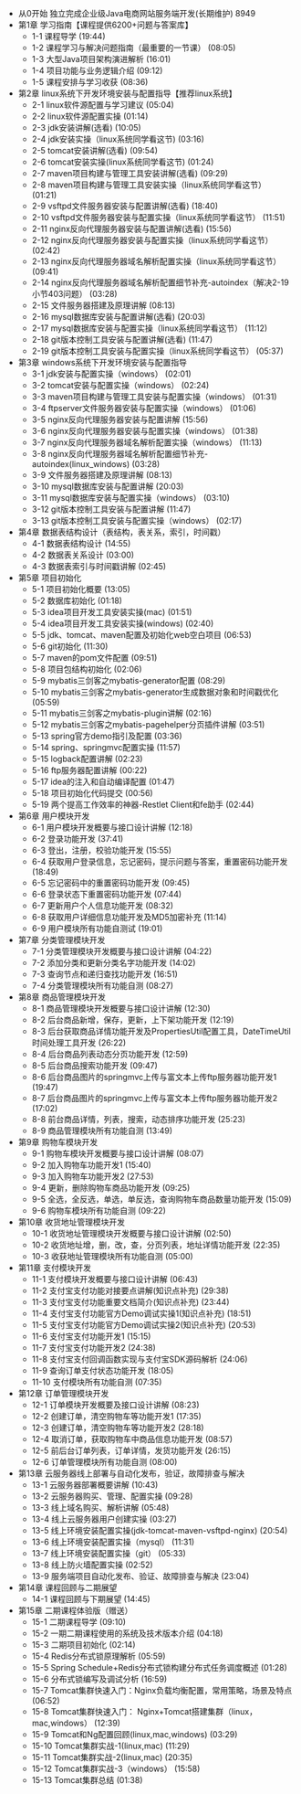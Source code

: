 - 从0开始 独立完成企业级Java电商网站服务端开发(长期维护) 8949
- 第1章 学习指南【课程提供6200+问题与答案库】
	- 1-1 课程导学  (19:44)
	- 1-2 课程学习与解决问题指南（最重要的一节课）  (08:05)
	- 1-3 大型Java项目架构演进解析  (16:01)
	- 1-4 项目功能与业务逻辑介绍  (09:12)
	- 1-5 课程安排与学习收获  (08:36)
- 第2章 linux系统下开发环境安装与配置指导【推荐linux系统】
	- 2-1 linux软件源配置与学习建议  (05:04)
	- 2-2 linux软件源配置实操  (01:14)
	- 2-3 jdk安装讲解(选看)  (10:05)
	- 2-4 jdk安装实操（linux系统同学看这节)  (03:16)
	- 2-5 tomcat安装讲解(选看)  (09:54)
	- 2-6 tomcat安装实操(linux系统同学看这节)  (01:24)
	- 2-7 maven项目构建与管理工具安装讲解(选看)  (09:29)
	- 2-8 maven项目构建与管理工具安装实操（linux系统同学看这节）  (01:21)
	- 2-9 vsftpd文件服务器安装与配置讲解(选看)  (18:40)
	- 2-10 vsftpd文件服务器安装与配置实操（linux系统同学看这节）  (11:51)
	- 2-11 nginx反向代理服务器安装与配置讲解(选看)  (15:56)
	- 2-12 nginx反向代理服务器安装与配置实操（linux系统同学看这节）  (02:42)
	- 2-13 nginx反向代理服务器域名解析配置实操（linux系统同学看这节）  (09:41)
	- 2-14 nginx反向代理服务器域名解析配置细节补充-autoindex（解决2-19小节403问题）  (03:28)
	- 2-15 文件服务器搭建及原理讲解  (08:13)
	- 2-16 mysql数据库安装与配置讲解(选看)  (20:03)
	- 2-17 mysql数据库安装与配置实操（linux系统同学看这节）  (11:12)
	- 2-18 git版本控制工具安装与配置讲解(选看)  (11:47)
	- 2-19 git版本控制工具安装与配置实操（linux系统同学看这节）  (05:37)
- 第3章 windows系统下开发环境安装与配置指导
	- 3-1 jdk安装与配置实操（windows）  (02:01)
	- 3-2 tomcat安装与配置实操（windows）  (02:24)
	- 3-3 maven项目构建与管理工具安装与配置实操（windows）  (01:31)
	- 3-4 ftpserver文件服务器安装与配置实操（windows）  (01:06)
	- 3-5 nginx反向代理服务器安装与配置讲解  (15:56)
	- 3-6 nginx反向代理服务器安装与配置实操（windows）  (01:38)
	- 3-7 nginx反向代理服务器域名解析配置实操（windows）  (11:13)
	- 3-8 nginx反向代理服务器域名解析配置细节补充-autoindex(linux_windows)  (03:28)
	- 3-9 文件服务器搭建及原理讲解  (08:13)
	- 3-10 mysql数据库安装与配置讲解  (20:03)
	- 3-11 mysql数据库安装与配置实操（windows）  (03:10)
	- 3-12 git版本控制工具安装与配置讲解  (11:47)
	- 3-13 git版本控制工具安装与配置实操（windows）  (02:17)
- 第4章 数据表结构设计（表结构，表关系，索引，时间戳）
	- 4-1 数据表结构设计  (14:55)
	- 4-2 数据表关系设计  (03:00)
	- 4-3 数据表索引与时间戳讲解  (02:45)
- 第5章 项目初始化
	- 5-1 项目初始化概要  (13:05)
	- 5-2 数据库初始化  (01:18)
	- 5-3 idea项目开发工具安装实操(mac)  (01:51)
	- 5-4 idea项目开发工具安装实操(windows)  (02:40)
	- 5-5 jdk、tomcat、maven配置及初始化web空白项目  (06:53)
	- 5-6 git初始化  (11:30)
	- 5-7 maven的pom文件配置  (09:51)
	- 5-8 项目包结构初始化  (02:06)
	- 5-9 mybatis三剑客之mybatis-generator配置  (08:29)
	- 5-10 mybatis三剑客之mybatis-generator生成数据对象和时间戳优化  (05:59)
	- 5-11 mybatis三剑客之mybatis-plugin讲解  (02:16)
	- 5-12 mybatis三剑客之mybatis-pagehelper分页插件讲解  (03:51)
	- 5-13 spring官方demo指引及配置  (03:36)
	- 5-14 spring、springmvc配置实操  (11:57)
	- 5-15 logback配置讲解  (02:23)
	- 5-16 ftp服务器配置讲解  (00:22)
	- 5-17 idea的注入和自动编译配置  (01:47)
	- 5-18 项目初始化代码提交  (00:56)
	- 5-19 两个提高工作效率的神器-Restlet Client和fe助手  (02:44)
- 第6章 用户模块开发
	- 6-1 用户模块开发概要与接口设计讲解  (12:18)
	- 6-2 登录功能开发  (37:41)
	- 6-3 登出，注册，校验功能开发  (15:55)
	- 6-4 获取用户登录信息，忘记密码，提示问题与答案，重置密码功能开发  (18:49)
	- 6-5 忘记密码中的重置密码功能开发  (09:45)
	- 6-6 登录状态下重置密码功能开发  (07:44)
	- 6-7 更新用户个人信息功能开发  (08:32)
	- 6-8 获取用户详细信息功能开发及MD5加密补充  (11:14)
	- 6-9 用户模块所有功能自测试  (19:01)
- 第7章 分类管理模块开发
	- 7-1 分类管理模块开发概要与接口设计讲解  (04:22)
	- 7-2 添加分类和更新分类名字功能开发  (14:02)
	- 7-3 查询节点和递归查找功能开发  (16:51)
	- 7-4 分类管理模块所有功能自测  (08:27)
- 第8章 商品管理模块开发
	- 8-1 商品管理模块开发概要与接口设计讲解  (12:30)
	- 8-2 后台商品新增，保存，更新，上下架功能开发  (12:19)
	- 8-3 后台获取商品详情功能开发及PropertiesUtil配置工具，DateTimeUtil时间处理工具开发  (26:22)
	- 8-4 后台商品列表动态分页功能开发  (12:59)
	- 8-5 后台商品搜索功能开发  (09:47)
	- 8-6 后台商品图片的springmvc上传与富文本上传ftp服务器功能开发1  (19:47)
	- 8-7 后台商品图片的springmvc上传与富文本上传ftp服务器功能开发2  (17:02)
	- 8-8 前台商品详情，列表，搜索，动态排序功能开发  (25:23)
	- 8-9 商品管理模块所有功能自测  (13:49)
- 第9章 购物车模块开发
	- 9-1 购物车模块开发概要与接口设计讲解  (08:07)
	- 9-2 加入购物车功能开发1  (15:40)
	- 9-3 加入购物车功能开发2  (27:53)
	- 9-4 更新，删除购物车商品功能开发  (09:25)
	- 9-5 全选，全反选，单选，单反选，查询购物车商品数量功能开发  (15:09)
	- 9-6 购物车模块所有功能自测  (09:22)
- 第10章 收货地址管理模块开发
	- 10-1 收货地址管理模块开发概要与接口设计讲解  (02:50)
	- 10-2 收货地址增，删，改，查，分页列表，地址详情功能开发  (22:35)
	- 10-3 收获地址管理模块所有功能自测  (05:00)
- 第11章 支付模块开发
	- 11-1 支付模块开发概要与接口设计讲解  (06:43)
	- 11-2 支付宝支付功能对接要点讲解(知识点补充)  (29:38)
	- 11-3 支付宝支付功能重要文档简介(知识点补充)  (23:44)
	- 11-4 支付宝支付功能官方Demo调试实操1(知识点补充)  (18:51)
	- 11-5 支付宝支付功能官方Demo调试实操2(知识点补充)  (20:53)
	- 11-6 支付宝支付功能开发1  (15:15)
	- 11-7 支付宝支付功能开发2  (24:38)
	- 11-8 支付宝支付回调函数实现与支付宝SDK源码解析  (24:06)
	- 11-9 查询订单支付状态功能开发  (18:05)
	- 11-10 支付模块所有功能自测  (07:35)
- 第12章 订单管理模块开发
	- 12-1 订单模块开发概要及接口设计讲解  (08:23)
	- 12-2 创建订单，清空购物车等功能开发1  (17:35)
	- 12-3 创建订单，清空购物车等功能开发2  (28:18)
	- 12-4 取消订单，获取购物车中商品信息功能开发  (08:57)
	- 12-5 前后台订单列表，订单详情，发货功能开发  (26:15)
	- 12-6 订单管理模块所有功能自测  (08:00)
- 第13章 云服务器线上部署与自动化发布，验证，故障排查与解决
	- 13-1 云服务器部署概要讲解  (10:43)
	- 13-2 云服务器购买、管理、配置实操  (09:28)
	- 13-3 线上域名购买、解析讲解  (05:48)
	- 13-4 线上云服务器用户创建实操  (03:27)
	- 13-5 线上环境安装配置实操(jdk-tomcat-maven-vsftpd-nginx)  (20:54)
	- 13-6 线上环境安装配置实操（mysql）  (11:31)
	- 13-7 线上环境安装配置实操（git）  (05:33)
	- 13-8 线上防火墙配置实操  (02:52)
	- 13-9 服务端项目自动化发布、验证、故障排查与解决  (23:04)
- 第14章 课程回顾与二期展望
	- 14-1 课程回顾与下期展望  (14:45)
- 第15章 二期课程体验版（赠送）
	- 15-1 二期课程导学  (09:10)
	- 15-2 一期二期课程使用的系统及技术版本介绍  (04:18)
	- 15-3 二期项目初始化  (02:14)
	- 15-4 Redis分布式锁原理解析  (05:59)
	- 15-5 Spring Schedule+Redis分布式锁构建分布式任务调度概述  (01:28)
	- 15-6 分布式锁编写及调试分析  (16:59)
	- 15-7 Tomcat集群快速入门：Nginx负载均衡配置，常用策略，场景及特点  (06:52)
	- 15-8 Tomcat集群快速入门： Nginx+Tomcat搭建集群（linux，mac,windows）  (12:39)
	- 15-9 Tomcat和Ng配置回顾(linux,mac,windows)  (03:29)
	- 15-10 Tomcat集群实战-1(linux,mac)  (11:29)
	- 15-11 Tomcat集群实战-2(linux,mac)  (20:35)
	- 15-12 Tomcat集群实战-3（windows）  (15:58)
	- 15-13 Tomcat集群总结  (01:38)